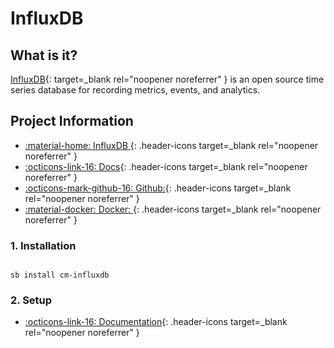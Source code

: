 # InfluxDB

## What is it?

[InfluxDB](https://www.influxdata.com/products/influxdb/){: target=_blank rel="noopener noreferrer" } is an open source time series database for recording metrics, events, and analytics.

## Project Information

- [:material-home: InfluxDB ](https://www.influxdata.com/products/influxdb/){: .header-icons target=_blank rel="noopener noreferrer" }
- [:octicons-link-16: Docs](https://docs.influxdata.com/influxdb/latest/){: .header-icons target=_blank rel="noopener noreferrer" }
- [:octicons-mark-github-16: Github:](https://github.com/influxdata/influxdata-docker){: .header-icons target=_blank rel="noopener noreferrer" }
- [:material-docker: Docker: ](https://hub.docker.com/_/influxdb){: .header-icons target=_blank rel="noopener noreferrer" }

### 1. Installation

``` shell

sb install cm-influxdb

```

### 2. Setup

- [:octicons-link-16: Documentation](https://docs.influxdata.com/influxdb/latest/){: .header-icons target=_blank rel="noopener noreferrer" }
